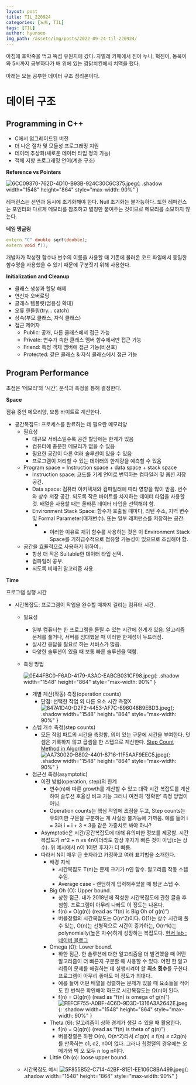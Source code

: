 ```yaml
---
layout: post
title: TIL_220924
categories: [노트, TIL]
tags: [TIL]
author: hyunseo
img_path: /assets/img/posts/2022-09-24-til-220924/
---
```


아침에 호박죽을 먹고 뚝섬 유원지에 갔다. 자벌레 카페에서 진아 누나, 혁진이, 동욱이와 5시까지 공부하다가 배 위에 있는 깜닭치킨에서 치맥을 했다.

아래는 오늘 공부한 데이터 구조 정리본이다.

# 데이터 구조

## Programming in C++

- C에서 업그레이드된 버전
- 더 나은 절차 및 모듈성 프로그래밍 지원
- 데이터 추상화(새로운 데이터 타입 정의 가능)
- 객체 지향 프로그래밍 언어(계층 구조)

**Reference vs Pointers**

![6CC09370-762D-4D10-B93B-924C30C6C375.jpeg](6CC09370-762D-4D10-B93B-924C30C6C375.jpeg){: .shadow width="1548" height="864" style="max-width: 90%" }

레퍼런스는 선언과 동시에 초기화해야 한다. Null 초기화는 불가능하다. 또한 레퍼런스는 포인터와 다르게 메모리를 참조하고 별칭만 붙여주는 것이므로 메모리를 소모하지 않는다.

**네임 맹글링**

```cpp
extern "C" double sqrt(double);
extern void f();
```

개발자가 작성한 함수나 변수의 이름을 사용할 때 기존에 불러온 코드 파일에서 동일한 함수명을 사용했을 수 있기 때문에 구분짓기 위해 사용한다.

**Initialization and Cleanup**

- 클래스 생성과 할당 해제
- 연산자 오버로딩
- 클래스 템플릿(범용성 확대)
- 오류 핸들링(try… catch)
- 상속(부모 클래스, 자식 클래스)
- 접근 제어자
  - Public: 공개, 다른 클래스에서 접근 가능
  - Private: 변수가 속한 클래스 멤버 함수에서만 접근 가능
  - Friend: 특정 객체 멤버에 접근 가능(비선호)
  - Protected: 같은 클래스 & 자식 클래스에서 접근 가능

## Program Performance

초점은 ‘메모리’와 ‘시간’, 분석과 측정을 통해 결정한다.

**Space**

점유 중인 메모리양, 보통 바이트로 계산한다.

- 공간복잡도: 프로세스를 완료하는 데 필요란 메모리양
  - 필요성
    - 대규모 서비스일수록 공간 할당에는 한계가 있음
    - 컴퓨터에 충분한 메모리가 없을 수 있음
    - 필요한 공간이 다른 여러 솔루션이 있을 수 있음
    - 프로그램이 처리할 수 있는 데이터의 한계량을 예측할 수 있음
  - Program space = Instruction space + data space + stack space
    - Instruction space: 코드를 기계 언어로 번역하는 컴파일러 및 옵션 저장 공간.
    - Data space: 컴퓨터 아키텍처와 컴파일러에 따라 영향을 많이 받음. 변수와 상수 저장 공간. 되도록 작은 바이트를 차지하는 데이터 타입을 사용할 것. 배열을 사용할 때는 올바른 데이터 타입을 선택해야 함.
    - Environment Stack Space: 함수가 호출될 때마다, 리턴 주소, 지역 변수 및 Formal Parameter(매개변수). 또는 일부 레퍼런스를 저장하는 공간.
      - - 이러한 이유로 재귀 함수를 사용하는 것은 이 Environment Stack Space를 기하급수적으로 점유할 가능성이 있으므로 조심해야 함.
  - 공간을 효율적으로 사용하기 위하여…
    - 항상 더 작은 Suitable한 데이터 타입 선택.
    - 컴파일러 공부.
    - 되도록 비재귀 알고리즘 사용.

**Time**

프로그램 실행 시간

- 시간복잡도: 프로그램이 작업을 완수할 때까지 걸리는 컴퓨터 시간.

  - 필요성
    - 일부 컴퓨터는 한 프로그램을 돌릴 수 있는 시간에 한계가 있음. 알고리즘 문제를 풀거나, 서버를 임대했을 때 이러한 한계성이 두드러짐.
    - 실시간 응답을 필요로 하는 서비스가 많음.
    - 다양한 솔루션이 있을 때 보통 빠른 솔루션을 택함.
  - 측정 방법

    ![0E44FBC0-F6AD-4179-A3AC-EABCB031CF98.jpeg](0E44FBC0-F6AD-4179-A3AC-EABCB031CF98.jpeg){: .shadow width="1548" height="864" style="max-width: 90%" }

    - 개별 계산(작동) 측정(operation counts)
      - 단점: 선택한 작업 외 다른 요소 시간 측정X
        ![847A1D40-D2F2-4453-AF7C-696048B9EBD3.jpeg](847A1D40-D2F2-4453-AF7C-696048B9EBD3.jpeg){: .shadow width="1548" height="864" style="max-width: 90%" }
    - 스텝 개수 측정(step counts)
      - 모든 작업 파트의 시간을 측정함. 의미 있는 구문에 시간을 부여한다. 덧셈은 기록하지 않고 곱셈을 한 스텝으로 계산한다.
        [Step Count Method in Algorithm](https://www.tutorialspoint.com/step-count-method-in-algorithm)
        ![AA730020-B802-4401-8716-11F5AAF9EEC5.jpeg](AA730020-B802-4401-8716-11F5AAF9EEC5.jpeg){: .shadow width="1548" height="864" style="max-width: 90%" }
    - 점근선 측정(asymptotic)
      - 이전 방법(operation, step)의 한계
        - 변수(n)에 따른 growth를 계산할 수 있고 대략 시간 복잡도를 계산하여 솔루션 호율성 비교 가능 그러나 여전히 ‘정확한’ 측정 방법이 아님.
        - Operation counts는 핵심 작업에 초점을 두고, Step counts는 유의미한 구문을 구분하는 게 사실상 불가능에 가까움. 예를 들어 i = 3과 i = i + 3 \* 3을 같은 가중치로 봐야 하나?
      - Asymptotic은 시간/공간복잡도에 대해 유의미한 정보를 제공함. 시간복잡도가 n^2 + n vs 4n이더라도 항상 후자가 빠른 것이 아님(c는 상수). 위 예시에서 n이 1이면 후자가 더 빠름.
      - 따라서 N이 매우 큰 숫자라고 가정하고 여러 표기법을 소개한다.
        - 배경 지식
          - 시간복잡도 T(n)는 문제 크기가 n인 함수. 알고리즘 작동 스텝 수임.
          - Average case - 랜덤하게 입력해주었을 때 평균 스텝 수.
        - Big Oh (O): Upper bound.
          - 상한 점근. 내가 2018년에 작성한 시간복잡도에 관한 글을 후첨함. 프로그램이 아무리 나빠도 이 정도는 나온다.
          - f(n) = O(g(n)) (read as “f(n) is Big Oh of g(n)”)
          - 버블정렬의 시간복잡도는 O(n^2)이다. O(1)는 상수 시간에 풀 수 있는, O(n)는 선형적으로 시간이 증가하는, O(n^k)는 polynomially(높은 차수)하게 성장하는 복잡도다.
            [현서 lab : 네이버 블로그](https://blog.naver.com/arenaofjagal/221408220087)
        - Omega (Ω): Lower bound.
          - 하한 점근. 한 솔루션에 대한 알고리즘을 더 발견했을 때 어떤 알고리즘이 더 빠른지 구분할 때 사용할 수 있다. 어떤 한 알고리즘이 문제를 해결하는 데 실행시켜야 할 **최소 횟수**를 구한다. 프로그램이 아무리 좋아도 이 정도가 최대다.
          - 예를 들어 어떤 배열을 정렬하는 문제가 있을 때 요소들을 적어도 한 번씩은 확인해야 하므로 시간복잡도는 Ω(n)이 된다.
          - f(n) = Ω(g(n)) (read as “f(n) is omega of g(n)”)
            ![FEFCF755-A0BF-4C6D-9D3D-1316A3A2642E.jpeg](FEFCF755-A0BF-4C6D-9D3D-1316A3A2642E.jpeg){: .shadow width="1548" height="864" style="max-width: 90%" }
        - Theta (Θ): 알고리즘이 상하 경계가 생길 수 있을 때 활용한다.
          - f(n) = Q(g(n)) (read as “f(n) is theta of g(n)”)
          - 버블정렬은 하한 Ω(n), O(n^2)라서 c1g(n) ≤ f(n) ≤ c2g(n)를 만족하는 c1, c2, n0이 없다. 그러나 힙정렬의 경우에는 오메가와 빅 오 모두 n log n이다.
        - Little Oh (o): loose upper bound.

  - 시간복잡도 예시
    ![5F855B52-C714-42BF-81E1-EE106C8BA499.jpeg](5F855B52-C714-42BF-81E1-EE106C8BA499.jpeg){: .shadow width="1548" height="864" style="max-width: 90%" }

